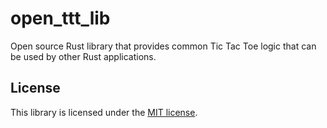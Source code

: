 # open_ttt_lib
Open source Rust library that provides common Tic Tac Toe logic that can be used
by other Rust applications.

## License
This library is licensed under the [MIT license](LICENSE.txt).
